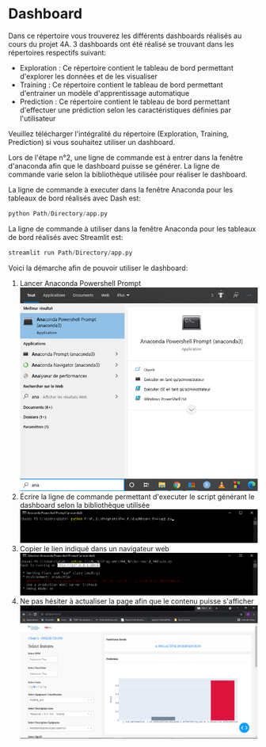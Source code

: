 # Dashboard

Dans ce répertoire vous trouverez les différents dashboards réalisés au cours du projet 4A.
3 dashboards ont été réalisé se trouvant dans les répertoires respectifs suivant:

* Exploration : Ce répertoire contient le tableau de bord permettant d'explorer les données et de les visualiser
* Training : Ce répertoire contient le tableau de bord permettant d'entrainer un modèle d'apprentissage automatique
* Prediction : Ce répertoire contient le tableau de bord permettant d'effectuer une prédiction selon les caractéristiques définies par l'utilisateur

Veuillez télécharger l'intégralité du répertoire (Exploration, Training, Prediction) si vous souhaitez utiliser un dashboard.

Lors de l'étape n°2, une ligne de commande est à entrer dans la fenêtre d'anaconda afin que le dashboard puisse se générer.
La ligne de commande varie selon la bibliothèque utilisée pour réaliser le dashboard.

La ligne de commande à executer dans la fenêtre Anaconda pour les tableaux de bord réalisés avec Dash est:

```python
python Path/Directory/app.py
```
La ligne de commande à utiliser dans la fenêtre Anaconda pour les tableaux de bord réalisés avec Streamlit est:

```python
streamlit run Path/Directory/app.py
```

Voici la démarche afin de pouvoir utiliser le dashboard:

1. Lancer Anaconda Powershell Prompt 
![alt text](https://github.com/Projet4A/Projet4AINT201/blob/main/P4A/Dashboard/img/ex_dash_0.png "DASH 0")
3. Écrire la ligne de commande permettant d'executer le script générant le dashboard selon la bibliothèque utilisée
![alt text](https://github.com/Projet4A/Projet4AINT201/blob/main/P4A/Dashboard/img/ex_dash.png "DASH 1")
5. Copier le lien indiqué dans un navigateur web
![alt text](https://github.com/Projet4A/Projet4AINT201/blob/main/P4A/Dashboard/img/ex_dash_1.png "DASH 2")
7. Ne pas hésiter à actualiser la page afin que le contenu puisse s'afficher
![alt text](https://github.com/Projet4A/Projet4AINT201/blob/main/P4A/Dashboard/img/ex_dash_2.png "DASH 3")

